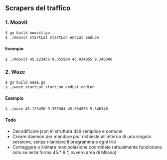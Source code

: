 ## Scrapers del traffico
### 1. Moovit
```bash
$ go build moovit.go
$ ./moovit startLat startLon endLat endLon
```
#### Esempio
```bash
$ ./moovit 45.123456 9.355904 45.034955 9.340340
```

### 2. Waze
```bash
$ go build waze.go
$ ./waze startLat startLon endLat endLon
```
#### Esempio
```bash
$ ./waze 45.123456 9.355904 45.034955 9.340340
```

#### Todo
- Decodificare json in struttura dati semplice e comune
- Creare daemon per mandare piu' richieste all'interno di una singola sessione, senza rilanciare il programma a ogni trip
- Correggere o limitare manipolazione coordinate (attualmente funzionano solo se nella forma 45.\* 9.\*, ovvero area di Milano)
